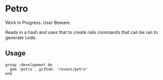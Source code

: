 # Petro

Work in Progress. User Beware.

Reads in a hash and uses that to create rails commands that can be ran to generate code.

## Usage

```
group :development do
  gem 'petro', github: 'revans/petro'
end
```
